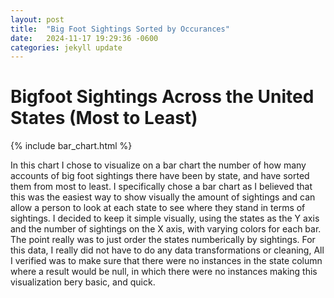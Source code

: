 ```yaml
---
layout: post
title:  "Big Foot Sightings Sorted by Occurances"
date:   2024-11-17 19:29:36 -0600
categories: jekyll update
---
```


<h1> Bigfoot Sightings Across the United States (Most to Least) </h1>

{% include bar_chart.html %}

<p> In this chart I chose to visualize on a bar chart the number of how many accounts of big foot sightings
there have been by state, and have sorted them from most to least. I specifically chose a bar chart as I believed that this was the easiest way to show visually the amount of sightings and can allow a person to look at each state to see where they stand in terms of sightings. I decided to keep it simple visually, using the states as the Y axis and the number of sightings on the X axis, with varying colors for each bar. The point really was to just order the states numberically by sightings. For this data, I really did not have to do any data transformations or cleaning, All I verified was to make sure that there were no instances in the state column where a result would be null, in which there were no instances making this visualization bery basic, and quick.</p>